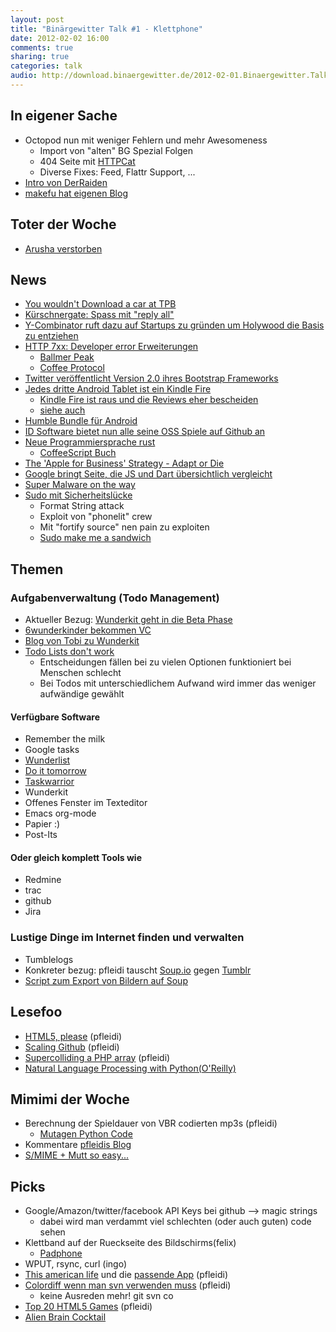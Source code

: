 ```yaml
---
layout: post
title: "Binärgewitter Talk #1 - Klettphone"
date: 2012-02-02 16:00
comments: true
sharing: true
categories: talk
audio: http://download.binaergewitter.de/2012-02-01.Binaergewitter.Talk.1.mp3
---
```

## In eigener Sache
- Octopod nun mit weniger Fehlern und mehr Awesomeness
    * Import von "alten" BG Spezial Folgen
    * 404 Seite mit [HTTPCat]( http://httpcats.herokuapp.com/ )
    * Diverse Fixes: Feed, Flattr Support, ...
- [Intro von DerRaiden](http://twitter.com/DerRaiden )
- [makefu hat eigenen Blog]( http://euer.krebsco.de )

## Toter der Woche
- [Arusha verstorben](http://www.vienna.at/tiergarten-schoenbrunn-giraffen-baby-arusha-verstorben/3155529)

## News
- [You wouldn't Download a car at TPB]( http://www.techthefuture.com/3d-printer/the-pirate-bay-offers-physical-objects-for-download/ )
- [Kürschnergate: Spass mit "reply all"]( http://netzpolitik.org/2012/spas-im-bundestag-das-kurschnergate/ )
- [Y-Combinator ruft dazu auf Startups zu gründen um Holywood die Basis zu entziehen]( http://ycombinator.com/rfs9.html )
- [HTTP 7xx: Developer error Erweiterungen]( https://github.com/joho/7XX-rfc )
    * [Ballmer Peak]( http://xkcd.com/323/ )
    * [Coffee Protocol](http://www.ietf.org/rfc/rfc2324.txt )
- [Twitter veröffentlicht Version 2.0 ihres Bootstrap Frameworks]( http://twitter.github.com/bootstrap/ )
- [Jedes dritte Android Tablet ist ein Kindle Fire]( http://www.heise.de/mobil/meldung/Jedes-dritte-Android-Tablet-ist-ein-Kindle-Fire-1425318.html )
    * [Kindle Fire ist raus und die Reviews eher bescheiden]( http://www.faz.net/aktuell/wirtschaft/tablet-computer-vernichtende-kritik-an-amazons-kindle-fire-11559924.html )
    * [siehe auch]( http://www.marco.org/2011/12/02/kindle-touch-vs-nook-simple-touch-kobo-touch-kindle-4 )
- [Humble Bundle für Android](http://bit.ly/zDfGaY )
- [ID Software bietet nun alle seine OSS Spiele auf Github an]( https://github.com/id-Software )
- [Neue Programmiersprache rust]( http://www.heise.de/newsticker/meldung/Mozilla-praesentiert-Programmiersprache-Rust-1421145.html )
    * [CoffeeScript Buch]( http://arcturo.github.com/library/coffeescript/ )
- [The 'Apple for Business' Strategy - Adapt or Die](http://www.networkworld.com/columnists/2012/013112-macworld-apple-shops.html )
- [Google bringt Seite, die JS und Dart übersichtlich vergleicht]( http://synonym.dartlang.org/ )
- [Super Malware on the way](http://www.darknet.org.uk/2012/01/super-powered-malware-sandwiches-found-in-the-wild-frankenmalware/ )
- [Sudo mit Sicherheitslücke]( http://www.heise.de/newsticker/meldung/sudo-Schwachstelle-macht-User-zu-Admins-1425053.html )
    * Format String attack
    * Exploit von "phonelit" crew
    * Mit "fortify source" nen pain zu exploiten
    * [Sudo make me a sandwich]( http://img694.imageshack.us/img694/7665/sandwichi.png )

## Themen
### Aufgabenverwaltung (Todo Management)
- Aktueller Bezug: [Wunderkit geht in die Beta Phase]( http://www.golem.de/1201/89110.html )
- [6wunderkinder bekommen VC]( http://t3n.de/news/6wunderkinder-erhalten-42-millionen-dollar-finanzspritze-343513/ )
- [Blog von Tobi zu Wunderkit](http://dbudwm.wordpress.com/2012/01/28/erster-blick-aufs-wunderkit/ )
- [Todo Lists don't work]( http://blogs.hbr.org/cs/2012/01/to-do_lists_dont_work.html )
    * Entscheidungen fällen bei zu vielen Optionen funktioniert bei Menschen schlecht
    * Bei Todos mit unterschiedlichem Aufwand wird immer das weniger aufwändige gewählt

#### Verfügbare Software
* Remember the milk 
* Google tasks
* [Wunderlist]( http://www.wunderlist.com/ )
* [Do it tomorrow]( http://tomorrow.do/ )
* [Taskwarrior]( http://taskwarrior.org/projects/show/taskwarrior )
* Wunderkit
* Offenes Fenster im Texteditor
* Emacs org-mode
* Papier :)
* Post-Its

#### Oder gleich komplett Tools wie
* Redmine
* trac
* github
* Jira

### Lustige Dinge im Internet finden und verwalten
- Tumblelogs
- Konkreter bezug: pfleidi tauscht [Soup.io]( http://soup.roothausen.de ) gegen [Tumblr]( http://pfleidi.tumblr.com )
- [Script zum Export von Bildern auf Soup]( http://bl0rg.net/~neingeist/soup-backup  )

## Lesefoo
- [HTML5, please]( http://html5please.us/ ) (pfleidi)
- [Scaling Github]( http://speakerdeck.com/u/holman/p/scaling-github ) (pfleidi)
- [Supercolliding a PHP array]( http://nikic.github.com/2011/12/28/Supercolliding-a-PHP-array.html ) (pfleidi)
- [Natural Language Processing with Python(O'Reilly)](http://www.nltk.org/book?= )

## Mimimi der Woche
- Berechnung der Spieldauer von VBR codierten mp3s (pfleidi)
    * [Mutagen Python Code]( http://code.google.com/p/mutagen/ )
- Kommentare [pfleidis Blog]( http://blog.roothausen.de/ )
- [S/MIME + Mutt so easy...](http://euer.krebsco.de/blog/2012/02/01/smime-and-mutt/ )

## Picks
- Google/Amazon/twitter/facebook API Keys bei github --> magic strings
    * dabei wird man verdammt viel schlechten (oder auch guten) code sehen
- Klettband auf der Rueckseite des Bildschirms(felix)
    - [Padphone]( http://www.youtube.com/watch?v=Z2ANnpHnUrc )
- WPUT, rsync, curl (ingo)
- [This american life]( http://www.thisamericanlife.org/ ) und die [passende App]( http://itunes.apple.com/de/app/this-american-life/id348530331?mt=8 ) (pfleidi)
- [Colordiff wenn man svn verwenden muss]( http://colordiff.sourceforge.net/ ) (pfleidi)
    - keine Ausreden mehr! git svn co
- [Top 20 HTML5 Games]( http://www.netmagazine.com/features/top-20-html5-games ) (pfleidi)
- [Alien Brain Cocktail](http://latinrapper.com/blogs/?p=1893 )

